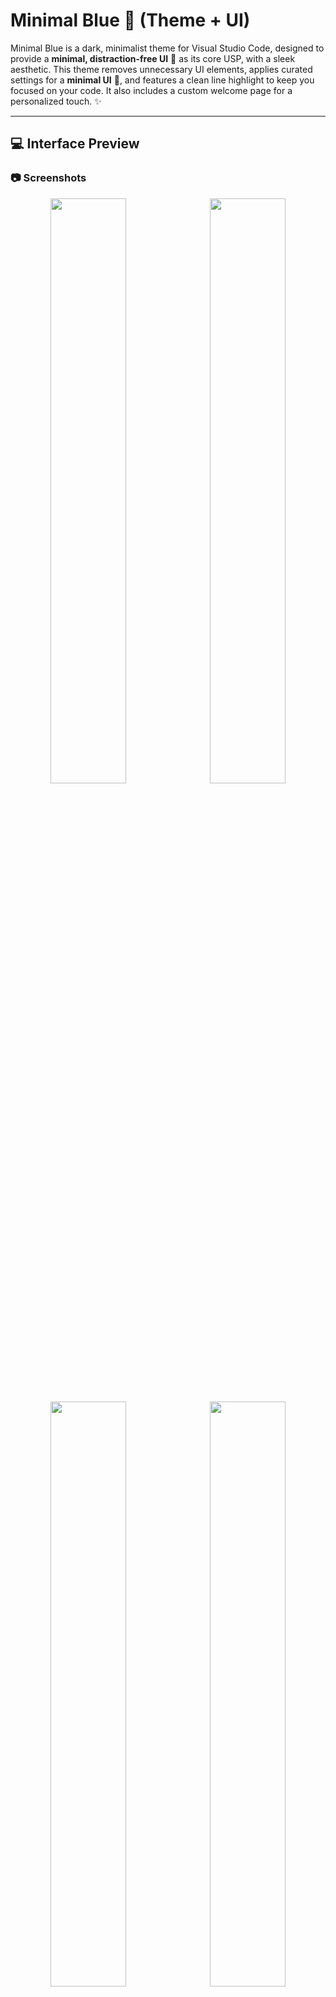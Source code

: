 # Minimal Blue 🌌 (Theme + UI)

Minimal Blue is a dark, minimalist theme for Visual Studio Code, designed to provide a **minimal, distraction-free UI** 🔧 as its core USP, with a sleek aesthetic. This theme removes unnecessary UI elements, applies curated settings for a **minimal UI** 🔧, and features a clean line highlight to keep you focused on your code. It also includes a custom welcome page for a personalized touch. ✨

---

## 💻 Interface Preview

### 📷 Screenshots

<p align="center"> <img src="preview/screenshot-1.png" width="49%" style="margin-right: 5px;"> <img src="preview/screenshot-2.png" width="49%"> </p> <p align="center">
<img src="preview/screenshot-3.png" width="49%" style="margin-right: 5px;"> <img src="preview/screenshot-4.png" width="49%"> </p>

- _A detailed view of the interface, including the code preview within the extension._

### 🎥 Live Preview (GIF)

<img src="https://media2.giphy.com/media/v1.Y2lkPTc5MGI3NjExZ2h5NjlxOTlrMG1hd3FmaTc2NnFiOWRkc2ZseXRjMTVrNTdyOWhoaSZlcD12MV9pbnRlcm5hbF9naWZfYnlfaWQmY3Q9Zw/WC0qwCBB2wReKwzzGA/giphy.gif" alt="Minimal Blue Preview" width="55%" />

- _Experience the extension in action with its clean, minimal interface._

---

## 🚀 Installation

### **Method 1: Install via VS Code Extensions**

1. Open VS Code.
2. Go to the **Extensions** view:
   - Press `Ctrl+Shift+X` (Windows/Linux) or `Cmd+Shift+X` (macOS).
3. Search for `Minimal Blue` in the search bar.
4. Click **Install**.
5. Set the theme:
   - Open the **Command Palette**:
     - Press `Ctrl+Shift+P` (Windows/Linux) or `Cmd+Shift+P` (macOS).
   - Type and select `Preferences: Color Theme`.
   - Choose **Minimal Blue** from the list.

### **Method 2: Manual Installation via VSIX**

#### **Option 1: Using VS Code UI**

1. Open VS Code.
2. Go to the **Extensions** view:
   - Press `Ctrl+Shift+X` (Windows/Linux) or `Cmd+Shift+X` (macOS).
3. Click the **`...` (menu button)** in the top-right corner of the Extensions view.
4. Select **Install from VSIX...**.
5. Locate and select the `minimal-blue-1.0.1.vsix` file downloaded from the [GitHub Releases page](https://github.com/AzamAliCodes/minimal-blue-vscode-theme/releases/latest).
6. Restart VS Code if necessary.

#### **Option 2: Using the Terminal**

1. Download the `.vsix` file from the [GitHub Releases page](https://github.com/AzamAliCodes/minimal-blue-vscode-theme/releases/latest).
2. Open your terminal.
3. Run the following command: _[ Within command update the version of .vsix file downloaded ]_
   ```sh
   code --install-extension minimal-blue-1.0.1.vsix
   ```
4. Restart VS Code if necessary.

---

## 🌟 Features

- 🖥️ **Minimal, Distraction-Free UI** 🔧: The core USP of Minimal Blue—hides unnecessary UI elements like the Activity Bar, Status Bar, and breadcrumbs for a clean, focused coding environment.
- ✨ **Shiny Line Highlight**: Features a highlight on the current line to keep your focus on the active code.
- 🎨 **Dark Minimal Theme**: A beautiful dark theme with a minimalist color palette.
- 📄 **Custom Welcome Page**: Displays a welcome page (using `vshome.svg`) when no editors are open, enhancing the **minimal UI** 🔧 experience.
- ⚙️ **Recommended Settings**: Automatically applies settings for a **minimal UI** 🔧, now organized into categories and applied only if not already customized.
- 📦 **Extension Recommendations**: Suggests Material Icon Theme and Prettier for a complete setup.

---

## 🛠️ Usage

### 📜 Custom Welcome Page

- The welcome page appears automatically when no editors are open and the "Minimal Blue" theme is active, complementing the **minimal UI** 🔧 design.
- To show it manually:
  - Open the Command Palette (`Ctrl+Shift+P` or `Cmd+Shift+P` on macOS).
  - Run `Minimal Blue: Show Welcome Page`.

### ⚙️ Recommended Settings

The extension applies the following settings on first activation (if not already customized) to achieve a **minimal UI** 🔧. **Technical Update**: Settings are now organized into categories and only applied if the user hasn't customized them, ensuring a non-intrusive experience. 🔧

#### 🎨 Theme and Appearance

- Sets the theme to "Minimal Blue".
- Uses Material Icon Theme for icons.

#### 🖼️ Workbench Layout

- Hides the Activity Bar and Status Bar to support a **minimal UI** 🔧.
- Moves the Sidebar to the right.
- Hides editor tabs, showing only the active file for a cleaner look.
- Hides the default VS Code welcome page and Command Center to reduce clutter.
- Hides the custom title bar for a **distraction-free** look.
- Automatically resizes the centered layout to fit content.
- Toggles the menu bar (shows on Alt key press) for a **minimal UI** 🔧.

#### ✍️ Editor Settings

- Disables minimap character rendering and enables autohide to keep the editor clean.
- Sets Prettier as the default formatter with format-on-save enabled.
- Disables accessibility support for performance.
- Enables word wrap so long lines automatically break to fit the editor width.
- Shiny Line Highlight: Enhances the active line highlight for better focus.

#### 📜 Scrollbar Settings

- Auto-hides horizontal and vertical scrollbars (appears only when scrolling).
- Sets scrollbar thickness to 8 pixels for a comfortable and visible experience.
- Prevents clicking the scrollbar from scrolling a full page.

#### 📁 File and Explorer Settings

- Shows full folder structure in the Explorer.
- Disables delete confirmation prompts and badges to reduce distractions.
- Trims trailing whitespace and ensures final newlines in files.
- Sorts files by type (e.g., `.js` before `.json`) for better organization.

#### 🖋️ Typography Settings

- Sets the editor font to `JetBrains Mono` for a **minimalist** look. _(If not installed, download and install from [JetBrains Mono](https://www.jetbrains.com/lp/mono/).)_
- Disables font ligatures for better readability.
- Configures code suggestion font size to 16 and line height to 30 for better readability.
- Sets the terminal font size to 14 and line height to 1.3 for a comfortable experience.

#### 🔍 Other

- Disables breadcrumbs, Git decorations, and sticky scroll in the File Explorer to maintain a **minimal UI** 🔧.
- Enables word wrapping in the diff and chat editors.

---

## ⌨️ Keyboard Shortcuts

For a minimal experience, many UI elements are hidden to reduce distractions. Keyboard shortcuts allow you to access commands and navigate the interface quickly without relying on visible buttons. Click the arrow below to reveal the complete list of essential keyboard shortcuts:

<details>
  <summary><strong>Click here to view Keyboard Shortcuts</strong></summary>

| Function                           | Windows/Linux  | macOS         |
| ---------------------------------- | -------------- | ------------- |
| Toggle Menu Bar (Reveals Menu Bar) | `Alt`          | `Alt`         |
| Quick Open File                    | `Ctrl+P`       | `Cmd+P`       |
| Open Command Palette               | `Ctrl+Shift+P` | `Cmd+Shift+P` |
| Open Explorer                      | `Ctrl+Shift+E` | `Cmd+Shift+E` |
| Open Extensions View               | `Ctrl+Shift+X` | `Cmd+Shift+X` |
| Search in Workspace                | `Ctrl+Shift+F` | `Cmd+Shift+F` |
| Find in File                       | `Ctrl+F`       | `Cmd+F`       |
| Toggle Sidebar                     | `Ctrl+B`       | `Cmd+B`       |
| Close Active Editor                | `Ctrl+W`       | `Cmd+W`       |
| Close All Editors                  | `Ctrl+K W`     | `Cmd+K W`     |
| Split Editor                       | `Ctrl+\`       | `Cmd+\`       |
| Toggle Terminal                    | `` Ctrl+` ``   | `` Cmd+` ``   |
| Focus Editor Group 1               | `Ctrl+1`       | `Cmd+1`       |
| Focus Editor Group 2               | `Ctrl+2`       | `Cmd+2`       |
| Start Debugging                    | `F5`           | `F5`          |
| Stop Debugging                     | `Shift+F5`     | `Shift+F5`    |

</details>

---

## 📦 Recommended Extensions

- 🖼️ **Material Icon Theme** (`PKief.material-icon-theme`): Enhances file and folder icons.
- ✍️ **Prettier** (`esbenp.prettier-vscode`): Formats code automatically.

---

## 🌐 GitHub Repository

- 📌 GitHub Repository: [AzamAliCodes/minimal-blue-vscode-theme](https://github.com/AzamAliCodes/minimal-blue-vscode-theme)
- 📌 Check out other project on GitHub: [AzamAliCodes](https://github.com/AzamAliCodes)

## ⓘ Extention Link (VS Code Marketplace)

**╰┈➤[Minimal Blue Theme](https://marketplace.visualstudio.com/items?itemName=AzamAli.minimal-blue)**

## 🔗 Download (.vsix)

- 📦 [Download the latest release (.vsix)](https://github.com/AzamAliCodes/minimal-blue-vscode-theme/releases/latest)

---

## 📜 License

This extension is licensed under the [MIT License](LICENSE.md). 📄

---
